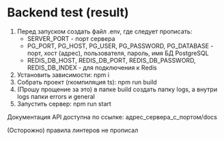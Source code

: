 # Backend test (result)

1. Перед запуском создать файл .env, где следует прописать:
   * SERVER_PORT - порт сервера
   * PG_PORT, PG_HOST, PG_USER, PG_PASSWORD, PG_DATABASE - порт, хост (адрес), пользователя, пароль, имя БД PostgreSQL
   * REDIS_DB_HOST, REDIS_DB_PORT, REDIS_DB_PASSWORD, REDIS_DB_INDEX - для подключения к Redis
2. Установить зависимости: npm i
3. Собрать проект (rкомпиляция ts): npm run build
4. (Прошу прощение за это) в папке build создать папку logs, а внутри logs папки errors и general
5. Запустить сервер: npm run start

Документация API доступна по ссылке: адрес_сервера_с_портом/docs

(Осторожно) правила линтеров не прописал
